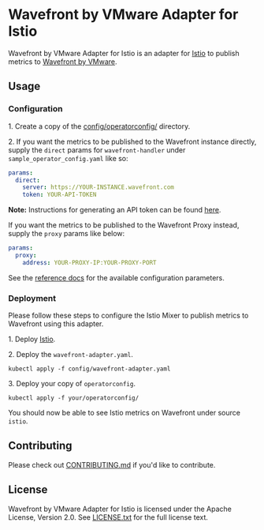 # Wavefront by VMware Adapter for Istio

Wavefront by VMware Adapter for Istio is an adapter for [Istio](https://istio.io)
to publish metrics to [Wavefront by VMware](https://www.wavefront.com/).

## Usage

### Configuration

1\. Create a copy of the [config/operatorconfig/](config/operatorconfig/) directory.

2\. If you want the metrics to be published to the Wavefront instance directly, supply
the `direct` params for `wavefront-handler` under `sample_operator_config.yaml` like so:

```yaml
params:
  direct:
    server: https://YOUR-INSTANCE.wavefront.com
    token: YOUR-API-TOKEN
```

**Note:** Instructions for generating an API token can be found [here](https://docs.wavefront.com/wavefront_api.html#generating-an-api-token).

If you want the metrics to be published to the Wavefront Proxy instead, supply
the `proxy` params like below:

```yaml
params:
  proxy:
    address: YOUR-PROXY-IP:YOUR-PROXY-PORT
```

See the [reference docs](https://istio.io/docs/reference/config/policy-and-telemetry/adapters/wavefront/)
for the available configuration parameters.

### Deployment

Please follow these steps to configure the Istio Mixer to publish metrics to
Wavefront using this adapter.

1\. Deploy [Istio](https://istio.io/docs/setup/kubernetes/quick-start/).

2\. Deploy the `wavefront-adapter.yaml`.

```shell
kubectl apply -f config/wavefront-adapter.yaml
```

3\. Deploy your copy of `operatorconfig`.

```shell
kubectl apply -f your/operatorconfig/
```

You should now be able to see Istio metrics on Wavefront under source `istio`.

## Contributing

Please check out [CONTRIBUTING.md](CONTRIBUTING.md) if you'd like to contribute.

## License

Wavefront by VMware Adapter for Istio is licensed under the Apache License,
Version 2.0. See [LICENSE.txt](LICENSE.txt) for the full license text.
